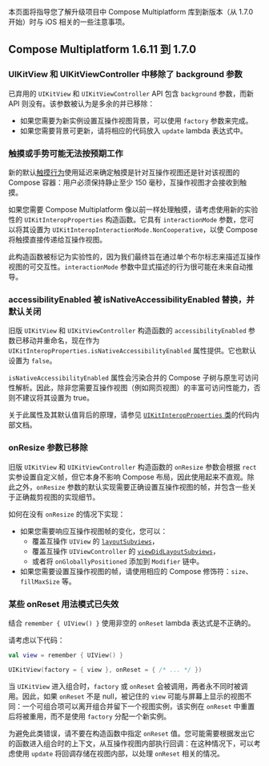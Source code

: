 [//]: # (title: iOS 迁移指南)

本页面将指导您了解升级项目中 Compose Multiplatform 库到新版本（从 1.7.0 开始）时与 iOS 相关的一些注意事项。

## Compose Multiplatform 1.6.11 到 1.7.0

### UIKitView 和 UIKitViewController 中移除了 background 参数

已弃用的 `UIKitView` 和 `UIKitViewController` API 包含 `background` 参数，而新 API 则没有。该参数被认为是多余的并已移除：

*   如果您需要为新实例设置互操作视图背景，可以使用 `factory` 参数来完成。
*   如果您需要背景可更新，请将相应的代码放入 `update` lambda 表达式中。

### 触摸或手势可能无法按预期工作

新的默认[触摸行为](compose-ios-touch.md)使用延迟来确定触摸是针对互操作视图还是针对该视图的 Compose 容器：用户必须保持静止至少 150 毫秒，互操作视图才会接收到触摸。

如果您需要 Compose Multiplatform 像以前一样处理触摸，请考虑使用新的实验性的 `UIKitInteropProperties` 构造函数。它具有 `interactionMode` 参数，您可以将其设置为 `UIKitInteropInteractionMode.NonCooperative`，以使 Compose 将触摸直接传递给互操作视图。

此构造函数被标记为实验性的，因为我们最终旨在通过单个布尔标志来描述互操作视图的可交互性。`interactionMode` 参数中显式描述的行为很可能在未来自动推导。

### accessibilityEnabled 被 isNativeAccessibilityEnabled 替换，并默认关闭

旧版 `UIKitView` 和 `UIKitViewController` 构造函数的 `accessibilityEnabled` 参数已移动并重命名，现在作为 `UIKitInteropProperties.isNativeAccessibilityEnabled` 属性提供。它也默认设置为 `false`。

`isNativeAccessibilityEnabled` 属性会污染合并的 Compose 子树与原生可访问性解析。因此，除非您需要互操作视图（例如网页视图）的丰富可访问性能力，否则不建议将其设置为 true。

关于此属性及其默认值背后的原理，请参见 [`UIKitInteropProperties` 类](https://github.com/JetBrains/compose-multiplatform-core/blob/jb-main/compose/ui/ui/src/uikitMain/kotlin/androidx/compose/ui/viewinterop/UIKitInteropProperties.uikit.kt)的代码内部文档。

### onResize 参数已移除

旧版 `UIKitView` 和 `UIKitViewController` 构造函数的 `onResize` 参数会根据 `rect` 实参设置自定义帧，但它本身不影响 Compose 布局，因此使用起来不直观。除此之外，`onResize` 参数的默认实现需要正确设置互操作视图的帧，并包含一些关于正确裁剪视图的实现细节。<!-- TODO: what's wrong with that exactly? -->

如何在没有 `onResize` 的情况下实现：

*   如果您需要响应互操作视图帧的变化，您可以：
    *   覆盖互操作 `UIView` 的 [`layoutSubviews`](https://developer.apple.com/documentation/uikit/uiview/1622482-layoutsubviews)，
    *   覆盖互操作 `UIViewController` 的 [`viewDidLayoutSubviews`](https://developer.apple.com/documentation/uikit/uiviewcontroller/1621398-viewdidlayoutsubviews)，
    *   或者将 `onGloballyPositioned` 添加到 `Modifier` 链中。
*   如果您需要设置互操作视图的帧，请使用相应的 Compose 修饰符：`size`、`fillMaxSize` 等。

### 某些 onReset 用法模式已失效

结合 `remember { UIView() }` 使用非空的 `onReset` lambda 表达式是不正确的。

请考虑以下代码：

```kotlin
val view = remember { UIView() }

UIKitView(factory = { view }, onReset = { /* ... */ })
```

当 `UIKitView` 进入组合时，`factory` 或 `onReset` 会被调用，两者永不同时被调用。因此，如果 `onReset` 不是 null，被记住的 `view` 可能与屏幕上显示的视图不同：一个可组合项可以离开组合并留下一个视图实例，该实例在 `onReset` 中重置后将被重用，而不是使用 `factory` 分配一个新实例。

为避免此类错误，请不要在构造函数中指定 `onReset` 值。您可能需要根据发出它的函数进入组合时的上下文，从互操作视图内部执行回调：在这种情况下，可以考虑使用 `update` 将回调存储在视图内部，以处理 `onReset` 相关的情况。